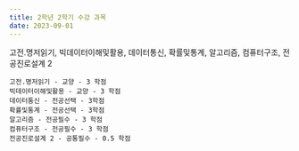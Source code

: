```yaml
---
title: 2학년 2학기 수강 과목
date: 2023-09-01
---
```


고전.명저읽기, 빅데이터이해및활용, 데이터통신, 확률및통계, 알고리즘, 컴퓨터구조, 전공진로설계 2

<!--more-->
```
고전.명저읽기 - 교양 - 3 학점
빅데이터이해및활용 - 교양 - 3 학점
데이터통신 - 전공선택 - 3학점
확률및통계 - 전공선택 - 3학점
알고리즘 - 전공필수 - 3 학점
컴퓨터구조 - 전공필수 - 3 학점
전공진로설계 2 - 공통필수 - 0.5 학점
```